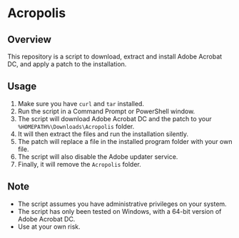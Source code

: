 # Acropolis

## Overview
This repository is a script to download, extract and install Adobe Acrobat DC, and apply a patch to the installation. 

## Usage
1. Make sure you have `curl` and `tar` installed.
2. Run the script in a Command Prompt or PowerShell window.
3. The script will download Adobe Acrobat DC and the patch to your `%HOMEPATH%\Downloads\Acropolis` folder.
4. It will then extract the files and run the installation silently.
5. The patch will replace a file in the installed program folder with your own file.
6. The script will also disable the Adobe updater service.
7. Finally, it will remove the `Acropolis` folder.

## Note
- The script assumes you have administrative privileges on your system.
- The script has only been tested on Windows, with a 64-bit version of Adobe Acrobat DC.
- Use at your own risk.
